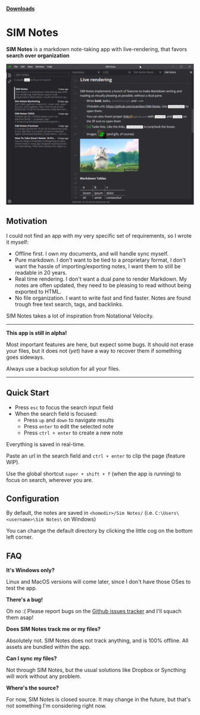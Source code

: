 **[Downloads](https://github.com/scambier/SIM-Notes/releases)**

# SIM Notes

**SIM Notes** is a markdown note-taking app with live-rendering, that favors **search over organization**

![](demo.png)

## Motivation

I could not find an app with my very specific set of requirements, so I wrote it myself:
- Offline first. I own my documents, and will handle sync myself.
- Pure markdown. I don't want to be tied to a proprietary format, I don't want the hassle of importing/exporting notes, I want them to still be readable in 20 years.
- Real time rendering. I don't want a dual pane to render Markdown. My notes are often updated, they need to be pleasing to read without being exported to HTML.
- No file organization. I want to write fast and find faster. Notes are found trough free text search, tags, and backlinks.

SIM Notes takes a lot of inspiration from Notational Velocity.

***

**This app is still in alpha!**

Most important features are here, but expect some bugs. It should not erase your files, but it does not (_yet_) have a way to recover them if something goes sideways.

Always use a backup solution for all your files.

***

## Quick Start

- Press `esc` to focus the search input field
- When the search field is focused:
  - Press `up` and `down` to navigate results
  - Press `enter` to edit the selected note
  - Press `ctrl + enter` to create a new note

Everything is saved in real-time.

Paste an url in the search field and `ctrl + enter` to clip the page (feature WIP).

Use the global shortcut `super + shift + f` (when the app is running) to focus on search, wherever you are.


## Configuration

By default, the notes are saved in `<homedir>/Sim Notes/` (i.e. `C:\Users\<username>\Sim Notes\` on Windows)

You can change the default directory by clicking the little cog on the bottom left corner.


## FAQ

**It's Windows only?**

Linux and MacOS versions will come later, since I don't have those OSes to test the app.

**There's a bug!**

Oh no :(
Please report bugs on the [Github issues tracker](https://github.com/scambier/SIM-Notes/issues) and I'll squach them asap!

**Does SIM Notes track me or my files?**

Absolutely not. SIM Notes does not track anything, and is 100% offline. All assets are bundled within the app.

**Can I sync my files?**

Not through SIM Notes, but the usual solutions like Dropbox or Syncthing will work without any problem.

**Where's the source?**

For now, SIM Notes is closed source. It may change in the future, but that's not something I'm considering right now.

